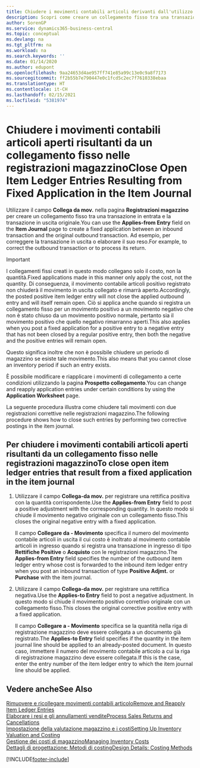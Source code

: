 ```yaml
---
title: Chiudere i movimenti contabili articoli derivanti dall'utilizzo del collegamento fisso
description: Scopri come creare un collegamento fisso tra una transazione in entrata e la transazione in uscita originale nelle registrazioni articoli.
author: SorenGP
ms.service: dynamics365-business-central
ms.topic: conceptual
ms.devlang: na
ms.tgt_pltfrm: na
ms.workload: na
ms.search.keywords: ''
ms.date: 01/14/2020
ms.author: edupont
ms.openlocfilehash: 9aa24653d4ae957ff741e85a99c13e0c9a8f7173
ms.sourcegitcommit: ff2b55b7e790447e0c1fcd5c2ec7f7610338ebaa
ms.translationtype: HT
ms.contentlocale: it-CH
ms.lasthandoff: 02/15/2021
ms.locfileid: "5381974"
---
```

# <a name="close-open-item-ledger-entries-resulting-from-fixed-application-in-the-item-journal"></a><span data-ttu-id="6b72c-103">Chiudere i movimenti contabili articoli aperti risultanti da un collegamento fisso nelle registrazioni magazzino</span><span class="sxs-lookup"><span data-stu-id="6b72c-103">Close Open Item Ledger Entries Resulting from Fixed Application in the Item Journal</span></span>

<span data-ttu-id="6b72c-104">Utilizzare il campo **Collega da mov.** nella pagina **Registrazioni magazzino** per creare un collegamento fisso tra una transazione in entrata e la transazione in uscita originale.</span><span class="sxs-lookup"><span data-stu-id="6b72c-104">You can use the **Applies-from Entry** field on the **Item Journal** page to create a fixed application between an inbound transaction and the original outbound transaction.</span></span> <span data-ttu-id="6b72c-105">Ad esempio, per correggere la transazione in uscita o elaborare il suo reso.</span><span class="sxs-lookup"><span data-stu-id="6b72c-105">For example, to correct the outbound transaction or to process its return.</span></span>  

> [!IMPORTANT]  
> <span data-ttu-id="6b72c-106">I collegamenti fissi creati in questo modo collegano solo il costo, non la quantità.</span><span class="sxs-lookup"><span data-stu-id="6b72c-106">Fixed applications made in this manner only apply the cost, not the quantity.</span></span> <span data-ttu-id="6b72c-107">Di conseguenza, il movimento contabile articoli positivo registrato non chiuderà il movimento in uscita collegato e rimarrà aperto.</span><span class="sxs-lookup"><span data-stu-id="6b72c-107">Accordingly, the posted positive item ledger entry will not close the applied outbound entry and will itself remain open.</span></span> <span data-ttu-id="6b72c-108">Ciò si applica anche quando si registra un collegamento fisso per un movimento positivo a un movimento negativo che non è stato chiuso da un movimento positivo normale, pertanto sia il movimento positivo che quello negativo rimarranno aperti.</span><span class="sxs-lookup"><span data-stu-id="6b72c-108">This also applies when you post a fixed application for a positive entry to a negative entry that has not been closed by a regular positive entry, then both the negative and the positive entries will remain open.</span></span>  
>
> <span data-ttu-id="6b72c-109">Questo significa inoltre che non è possibile chiudere un periodo di magazzino se esiste tale movimento.</span><span class="sxs-lookup"><span data-stu-id="6b72c-109">This also means that you cannot close an inventory period if such an entry exists.</span></span>  

<span data-ttu-id="6b72c-110">È possibile modificare e riapplicare i movimenti di collegamento a certe condizioni utilizzando la pagina **Prospetto collegamento**.</span><span class="sxs-lookup"><span data-stu-id="6b72c-110">You can change and reapply application entries under certain conditions by using the **Application Worksheet** page.</span></span>  

<span data-ttu-id="6b72c-111">La seguente procedura illustra come chiudere tali movimenti con due registrazioni correttive nelle registrazioni magazzino.</span><span class="sxs-lookup"><span data-stu-id="6b72c-111">The following procedure shows how to close such entries by performing two corrective postings in the item journal.</span></span>  

## <a name="to-close-open-item-ledger-entries-that-result-from-a-fixed-application-in-the-item-journal"></a><span data-ttu-id="6b72c-112">Per chiudere i movimenti contabili articoli aperti risultanti da un collegamento fisso nelle registrazioni magazzino</span><span class="sxs-lookup"><span data-stu-id="6b72c-112">To close open item ledger entries that result from a fixed application in the item journal</span></span>  

1. <span data-ttu-id="6b72c-113">Utilizzare il campo **Collega-da mov.** per registrare una rettifica positiva con la quantità corrispondente.</span><span class="sxs-lookup"><span data-stu-id="6b72c-113">Use the **Applies-from Entry** field to post a positive adjustment with the corresponding quantity.</span></span> <span data-ttu-id="6b72c-114">In questo modo si chiude il movimento negativo originale con un collegamento fisso.</span><span class="sxs-lookup"><span data-stu-id="6b72c-114">This closes the original negative entry with a fixed application.</span></span>  

    <span data-ttu-id="6b72c-115">Il campo **Collegare da - Movimento** specifica il numero del movimento contabile articoli in uscita il cui costo è inoltrato al movimento contabile articoli in ingresso quando si registra una transazione in ingresso di tipo **Rettifiche Positive** o **Acquisto** con le registrazioni magazzino.</span><span class="sxs-lookup"><span data-stu-id="6b72c-115">The **Applies-from Entry** field specifies the number of the outbound item ledger entry whose cost is forwarded to the inbound item ledger entry when you post an inbound transaction of type **Positive Adjmt.** or **Purchase** with the item journal.</span></span>  
2. <span data-ttu-id="6b72c-116">Utilizzare il campo **Collega-da mov.** per registrare una rettifica negativa.</span><span class="sxs-lookup"><span data-stu-id="6b72c-116">Use the **Applies-to Entry** field to post a negative adjustment.</span></span> <span data-ttu-id="6b72c-117">In questo modo si chiude il movimento positivo correttivo originale con un collegamento fisso.</span><span class="sxs-lookup"><span data-stu-id="6b72c-117">This closes the original corrective positive entry with a fixed application.</span></span>  

    <span data-ttu-id="6b72c-118">Il campo **Collegare a - Movimento** specifica se la quantità nella riga di registrazione magazzino deve essere collegata a un documento già registrato.</span><span class="sxs-lookup"><span data-stu-id="6b72c-118">The **Applies-to Entry** field specifies if the quantity in the item journal line should be applied to an already-posted document.</span></span> <span data-ttu-id="6b72c-119">In questo caso, immettere il numero del movimento contabile articolo a cui la riga di registrazione magazzino deve essere collegata.</span><span class="sxs-lookup"><span data-stu-id="6b72c-119">If this is the case, enter the entry number of the item ledger entry to which the item journal line should be applied.</span></span>

## <a name="see-also"></a><span data-ttu-id="6b72c-120">Vedere anche</span><span class="sxs-lookup"><span data-stu-id="6b72c-120">See Also</span></span>

[<span data-ttu-id="6b72c-121">Rimuovere e ricollegare movimenti contabili articolo</span><span class="sxs-lookup"><span data-stu-id="6b72c-121">Remove and Reapply Item Ledger Entries</span></span>](finance-how-to-remove-and-reapply-item-entries.md)  
[<span data-ttu-id="6b72c-122">Elaborare i resi e gli annullamenti vendite</span><span class="sxs-lookup"><span data-stu-id="6b72c-122">Process Sales Returns and Cancellations</span></span>](sales-how-process-sales-returns-cancellations.md)  
[<span data-ttu-id="6b72c-123">Impostazione della valutazione magazzino e i costi</span><span class="sxs-lookup"><span data-stu-id="6b72c-123">Setting Up Inventory Valuation and Costing</span></span>](finance-set-up-inventory-valuation-and-costing.md)  
[<span data-ttu-id="6b72c-124">Gestione dei costi di magazzino</span><span class="sxs-lookup"><span data-stu-id="6b72c-124">Managing Inventory Costs</span></span>](finance-manage-inventory-costs.md)  
[<span data-ttu-id="6b72c-125">Dettagli di progettazione: Metodi di costing</span><span class="sxs-lookup"><span data-stu-id="6b72c-125">Design Details: Costing Methods</span></span>](design-details-costing-methods.md)


[!INCLUDE[footer-include](includes/footer-banner.md)]